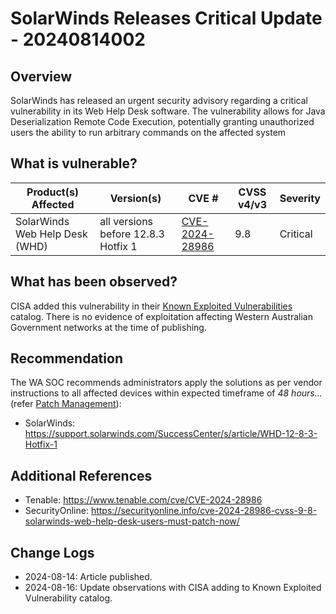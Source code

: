# SolarWinds Releases Critical Update - 20240814002

## Overview

SolarWinds has released an urgent security advisory regarding a critical vulnerability in its Web Help Desk software. The vulnerability allows for Java Deserialization Remote Code Execution, potentially granting unauthorized users the ability to run arbitrary commands on the affected system

## What is vulnerable?

| Product(s) Affected            | Version(s)                          | CVE #                                                             | CVSS v4/v3 | Severity |
| ------------------------------ | ----------------------------------- | ----------------------------------------------------------------- | ---------- | -------- |
| SolarWinds Web Help Desk (WHD) | all versions before 12.8.3 Hotfix 1 | [CVE-2024-28986](https://nvd.nist.gov/vuln/detail/CVE-2024-28986) | 9.8        | Critical |

## What has been observed?

CISA added this vulnerability in their [Known Exploited Vulnerabilities](https://www.cisa.gov/known-exploited-vulnerabilities-catalog) catalog.
There is no evidence of exploitation affecting Western Australian Government networks at the time of publishing.


## Recommendation

The WA SOC recommends administrators apply the solutions as per vendor instructions to all affected devices within expected timeframe of *48 hours...* (refer [Patch Management](../guidelines/patch-management.md)):

- SolarWinds: <https://support.solarwinds.com/SuccessCenter/s/article/WHD-12-8-3-Hotfix-1>

## Additional References

- Tenable: <https://www.tenable.com/cve/CVE-2024-28986>
- SecurityOnline: <https://securityonline.info/cve-2024-28986-cvss-9-8-solarwinds-web-help-desk-users-must-patch-now/>

## Change Logs

- 2024-08-14: Article published.
- 2024-08-16: Update observations with CISA adding to Known Exploited Vulnerability catalog.